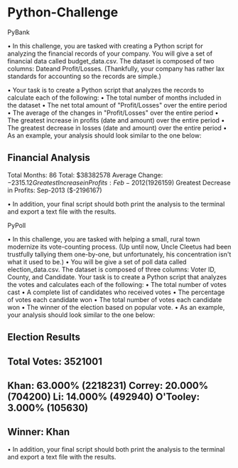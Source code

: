 # Python-Challenge
PyBank

•  In this challenge, you are tasked with creating a Python script for analyzing the financial records of your company. You will give a set of financial data called budget_data.csv. The dataset is composed of two columns: Dateand Profit/Losses. (Thankfully, your company has rather lax standards for accounting so the records are simple.)

•  Your task is to create a Python script that analyzes the records to calculate each of the following:
•	The total number of months included in the dataset
•	The net total amount of "Profit/Losses" over the entire period
•	The average of the changes in "Profit/Losses" over the entire period
•	The greatest increase in profits (date and amount) over the entire period
•	The greatest decrease in losses (date and amount) over the entire period
•  As an example, your analysis should look similar to the one below:

Financial Analysis
----------------------------
Total Months: 86
Total: $38382578
Average  Change: $-2315.12
Greatest Increase in Profits: Feb-2012 ($1926159)
Greatest Decrease in Profits: Sep-2013 ($-2196167)


•  In addition, your final script should both print the analysis to the terminal and export a text file with the results.


PyPoll

•  In this challenge, you are tasked with helping a small, rural town modernize its vote-counting process. (Up until now, Uncle Cleetus had been trustfully tallying them one-by-one, but unfortunately, his concentration isn't what it used to be.)
•  You will be give a set of poll data called election_data.csv. The dataset is composed of three columns: Voter ID, County, and Candidate. Your task is to create a Python script that analyzes the votes and calculates each of the following:
•	The total number of votes cast
•	A complete list of candidates who received votes
•	The percentage of votes each candidate won
•	The total number of votes each candidate won
•	The winner of the election based on popular vote.
•  As an example, your analysis should look similar to the one below:

Election Results
-------------------------
Total Votes: 3521001
-------------------------
Khan: 63.000% (2218231)
Correy: 20.000% (704200)
Li: 14.000% (492940)
O'Tooley: 3.000% (105630)
-------------------------
Winner: Khan
-------------------------


•  In addition, your final script should both print the analysis to the terminal and export a text file with the results.
